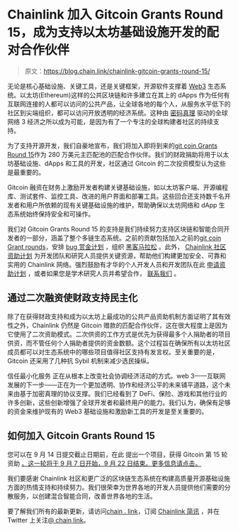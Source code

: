 # Chainlink 加入 Gitcoin Grants Round 15，成为支持以太坊基础设施开发的配对合作伙伴

> 原文：<https://blog.chain.link/chainlink-gitcoin-grants-round-15/>

无论是核心基础设施、关键工具，还是关键框架，开源软件支撑着 [Web3](https://chain.link/education/web3) 生态系统。以太坊(Ethereum)这样的公共区块链和许多建立在其上的 dApps 作为任何有互联网连接的人都可以访问的公共产品，让全球各地的每个人，从服务水平低下的社区到尖端组织，都可以访问开放透明的经济系统。这种由 [密码真理](https://blog.chain.link/what-is-cryptographic-truth/) 驱动的全球网络 3 经济之所以成为可能，是因为有了一个专注的全球构建者社区的持续支持。

为了支持开源开发，我们自豪地宣布，我们将加入即将到来的[git coin Grants Round 15](https://gitcoin.co/grants/)作为 280 万美元主匹配池的匹配合作伙伴。我们的财政捐助将用于以太坊基础设施、dApps 和工具的开发，社区通过 Gitcoin 的二次投资模型认为这些是最重要的。

Gitcoin 融资在财务上激励开发者构建关键基础设施，如以太坊客户端、开源编程库、测试套件、监控工具、改进的用户界面和部署工具。这些回合还支持数千名开发者和用户所依赖的现有关键基础设施的维护，帮助确保以太坊网络和 dApp 生态系统始终保持安全和可操作。

我们对 Gitcoin Grants Round 15 的支持是我们持续努力支持区块链和智能合同开发者的一部分，涵盖了整个多链生态系统。之前的贡献包括加入之前的[git coin Grant rounds](https://blog.chain.link/chainlink-gitcoin-grants-round-14/)，安排 [bug 赏金计划](https://blog.chain.link/expanding-the-chainlink-bug-bounty-program-to-immunefi/) ，组织 [黑客马拉松](https://chain.link/hackathon) 。此外， [Chainlink 社区资助计划](https://blog.chain.link/introducing-the-chainlink-community-grant-program/) 为开发团队和研究人员提供关键资源，帮助他们构建更加安全、可靠和实用的 Chainlink 网络。强烈鼓励有才华的个人开发人员和开发团队在此 [申请资助计划](https://chainlinkgrants.typeform.com/to/efEbsq) ，或者如果您是学术研究人员并希望合作， [联系我们](/cdn-cgi/l/email-protection#82f0e7f1e7e3f0e1eac2e1eae3ebeceeebece9eee3e0f1ace1edef) 。

## 通过二次融资使财政支持民主化

除了在获得财政支持和成为以太坊上最成功的公共产品资助机制方面证明了其有效性之外，Chainlink 仍然是 Gitcoin 赠款的匹配合作伙伴，这在很大程度上是因为它使用了二次资助模式。二次供资的工作方式是优先为获得最多个人捐助者的项目供资，而不管任何个人捐助者提供的资金数额。这个过程旨在确保所有以太坊社区成员都可以对生态系统中的哪些项目值得社区支持有发言权。至关重要的是，Gitcoin 还采用了几种抗 Sybil 机制来减少选民操纵。

信任最小化服务 正在从根本上改变社会协调经济活动的方式。web 3——互联网发展的下一步——正在为一个更加透明、协作和经济公平的未来铺平道路，这个未来由基于加密真理的协议支撑。我们已经看到了 DeFi、保险、游戏和其他行业的许多创新，这些创新增强了全球开发者和最终用户的能力。我们认为，确保有足够的资金来维护现有的 Web3 基础设施和激励新工具的开发是至关重要的。

## 如何加入 Gitcoin Grants Round 15

您可以在 9 月 14 日提交截止日期前，在此 提出一个项目，获得 Gitcoin 第 15 轮资助 [。这一轮将于 9 月 7 日开始，9 月 22 日结束。更多信息请点击](https://gitcoin.co/grants/new)[。](https://gitcoin.co/blog/level-up-your-grant-for-gr15/)

我们要感谢 Chainlink 社区和更广泛的区块链生态系统在构建高质量开源基础设施方面的热情支持和持续努力。我们很荣幸为世界各地的开发人员提供他们需要的分散服务，以创建混合智能合同，改善世界各地的生活。

要了解我们所有的最新更新，请访问[chain . link](https://chain.link/)，订阅 [Chainlink 简讯](https://chn.lk/newsletter) ，并在 Twitter 上关注[@ chain link](https://www.twitter.com/chainlink)。